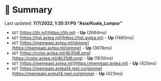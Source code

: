 # 📖 Summary
Last updated: **7/7/2022, 1:35:31 PG "Asia/Kuala_Lumpur"**

- `GET` [https://lilr.ml](https://lilr.ml) - **Up** (2664ms)
- `GET` [https://hst.aytea.ml](https://hst.aytea.ml) - **Up** (1480ms)
- `GET` [https://memeapi.aytea.ml/gimme](https://memeapi.aytea.ml/gimme) - **Up** (3678ms)
- `GET` [https://color.aytea.ml/4b31d6.png](https://color.aytea.ml/4b31d6.png) - **Up** (1830ms)
- `GET` [https://memeapi.aytea.ml](https://memeapi.aytea.ml) - **Up** (425ms)
- `GET` [https://memeapi.aytea14.repl.co/gimme](https://memeapi.aytea14.repl.co/gimme) - **Up** (423ms)
